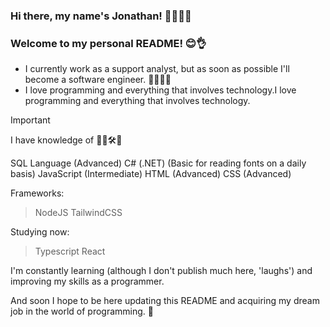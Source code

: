 ### Hi there, my name's Jonathan! 👋🙇🏻‍♂️

### Welcome to my personal README! 😊👌

- I currently work as a support analyst, but as soon as possible I'll become a software engineer. 🧑🏻‍💻✅
- I love programming and everything that involves technology.I love programming and everything that involves technology.

> [!IMPORTANT]
> I have knowledge of 📝😁🛠️💭

SQL Language (Advanced)
C# (.NET) (Basic for reading fonts on a daily basis)
JavaScript (Intermediate)
HTML (Advanced)
CSS (Advanced)

Frameworks:
> NodeJS
> TailwindCSS

Studying now: 
> Typescript
> React

I'm constantly learning (although I don't publish much here, 'laughs') and improving my skills as a programmer.

And soon I hope to be here updating this README and acquiring my dream job in the world of programming. 💫
